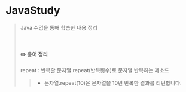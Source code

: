 # JavaStudy
> Java 수업을 통해 학습한 내용 정리
>
> <br> 
>
> #### :pencil2: 용어 정리
> repeat : 반복할 문자열.repeat(반복횟수)로 문자열 반복하는 메소드 <br>
>> - 문자열.repeat(10)은 문자열을 10번 반복한 결과를 리턴합니다.
